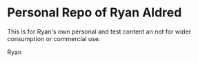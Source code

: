 # Personal Repo of Ryan Aldred
This is for Ryan's own personal and test content an not for wider consumption or commercial use.

Ryan
